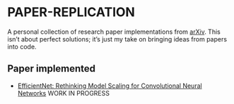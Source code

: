 # PAPER-REPLICATION

A personal collection of research paper implementations from [arXiv](https://arxiv.org/). This isn’t about perfect solutions; it’s just my take on bringing ideas from papers into code.

## Paper implemented

- [EfficientNet: Rethinking Model Scaling for Convolutional Neural Networks](./EfficientNet%20-%20MBConvBlock/) WORK IN PROGRESS
